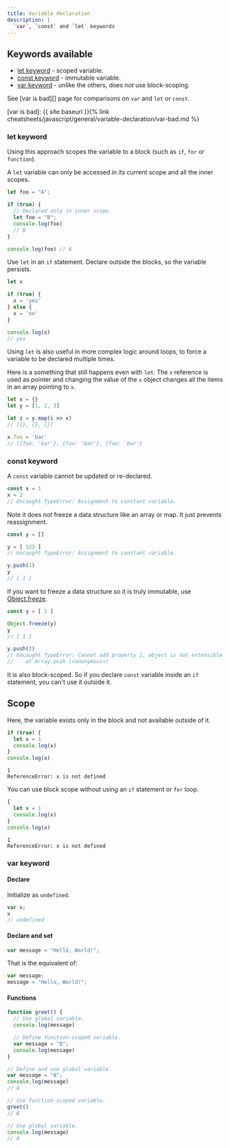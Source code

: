 ```yaml
---
title: Variable declaration
description: |
  `var`, `const` and `let` keywords
---
```


## Keywords available

- [let keyword](#let-keyword) - scoped variable.
- [const keyword](#const-keyword) - immutable variable.
- [var keyword](#var-keyword) - unlike the others, does _not_ use block-scoping.

See [var is bad][] page for comparisons on `var` and `let` or `const`.

[var is bad]: {{ site.baseurl }}{% link cheatsheets/javascript/general/variable-declaration/var-bad.md %}

### let keyword

Using this approach scopes the variable to a block (such as `if`, `for` or `function`).

A `let` variable can only be accessed in its current scope and all the inner scopes.

```javascript
let foo = "A";

if (true) {
  // Declared only in inner scope.
  let foo = "B";
  console.log(foo)
  // B
}

console.log(foo) // A
```

Use `let` in an `if` statement. Declare outside the blocks, so the variable persists.

```javascript
let x

if (true) {
  x = 'yes'
} else {
  x = 'no'
}

console.log(x)
// yes
```

Using `let` is also useful in more complex logic around loops, to force a variable to be declared multiple times.

Here is a something that still happens even with `let`. The `x` reference is used as pointer and changing the value of the `x` object changes all the items in an array pointing to `x`.

```javascript
let x = {}
let y = [1, 2, 3]

let z = y.map(i => x)
// [{}, {}, {}]

x.foo = 'bar'
// [{foo: 'bar'}, {foo: 'bar'}, {foo: 'bar'}
```

### const keyword

A `const` variable cannot be updated or re-declared.

```javascript
const x = 1
x = 2
// Uncaught TypeError: Assignment to constant variable.
```

Note it does _not_ freeze a data structure like an array or map. It just prevents reassignment.

```javascript
const y = []

y = [ 123 ]
// Uncaught TypeError: Assignment to constant variable.

y.push(1)
y
// [ 1 ]
```

If you want to freeze a data structure so it is truly immutable, use [Object.freeze](https://developer.mozilla.org/en-US/docs/Web/JavaScript/Reference/Global_Objects/Object/freeze).

```javascript
const y = [ 1 ]

Object.freeze(y)
y
// [ 1 ]

y.push(2)
// Uncaught TypeError: Cannot add property 1, object is not extensible
//    at Array.push (<anonymous>)
```

It is also block-scoped. So if you declare `const` variable inside an `if` statement, you can't use it outside it.



## Scope

Here, the variable exists only in the block and not available outside of it.

```javascript
if (true) {
  let x = 1
  console.log(x)
}
console.log(x)
```

```
1
ReferenceError: x is not defined
```

You can use block scope without using an `if` statement or `for` loop.

```javascript
{
  let x = 1
  console.log(x)
}
console.log(x)
```

```
1
ReferenceError: x is not defined
```


### var keyword

#### Declare

Initialize as `undefined`.

```javascript
var x;
x
// undefined
```

#### Declare and set

```javascript
var message = "Hello, World!";
```

That is the equivalent of:

```javascript
var message;
message = "Hello, World!";
```

#### Functions

```javascript
function greet() {
  // Use global variable.
  console.log(message)

  // Define function-scoped variable.
  var message = "B";
  console.log(message)
}

// Define and use global variable.
var message = "A";
console.log(message)
// A

// Use function-scoped variable.
greet()
// B

// Use global variable.
console.log(message)
// A
```
